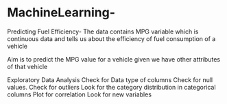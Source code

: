 # MachineLearning-
Predicting Fuel Efficiency-
The data contains MPG variable which is continuous data and tells us about the efficiency of fuel consumption of a vehicle 

Aim is to predict the MPG value for a vehicle given we have other attributes of that vehicle

Exploratory Data Analysis
 Check for Data type of columns
 Check for null values.
 Check for outliers
 Look for the category distribution in categorical columns
 Plot for correlation
 Look for new variables
